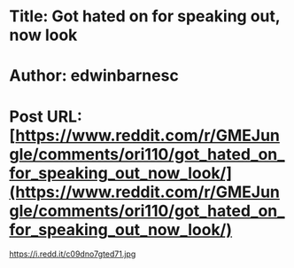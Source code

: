 # Title: Got hated on for speaking out, now look
# Author: edwinbarnesc
# Post URL: [https://www.reddit.com/r/GMEJungle/comments/ori110/got_hated_on_for_speaking_out_now_look/](https://www.reddit.com/r/GMEJungle/comments/ori110/got_hated_on_for_speaking_out_now_look/)


https://i.redd.it/c09dno7gted71.jpg